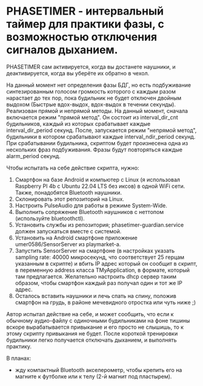 # PHASETIMER - интервальный таймер для практики фазы, с возможностью отключения сигналов дыханием.

PHASETIMER сам активируется, когда вы достанете наушники, и деактивируется, когда вы уберёте их обратно в чехол.

На данный момент нет определения фазы БДГ, но есть подбуживание синтезированным голосом громкость которого с каждым разом нарастает до тех пор, пока будильник не будет отключен двойным выдохом (Быстрые вдох-выдох, вдох-выдох в течении секунды).
Реализован прямой и непрямой методы. На данный момент, сначала включается режим "прямой метод". Он состоит из interval_dir_cnt будильников, каждый из которых срабатывает каждые interval_dir_period секунд. После, запускается режим "непрямой метод", будильники в котором срабатывают каждые interval_ndir_period секунд. При срабатывании будильника, скриптом будет произнесена одна из нескольких фраз подбуживания. Фразы будут повторяться каждые alarm_period секунд.

Чтобы испытать на себе действие скрипта, нужно:
1. Смартфон на базе Android и компьютер с Linux (я использовал Raspberry PI 4b с Ubuntu 22.04 LTS без иксов) в одной WiFi сети. Также, понадобятся Bluetooth наушники.
2. Склонировать этот репозиторий на Linux.
3. Настроить PulseAudio для работы в режиме System-Wide.
4. Выполнить сопряжение Bluetooth наушников с неттопом (используйте bluetoothctl).
5. Установить службы из репозитория; phasetimer-guardian.service должен запускаться вместе с системой.
6. Установить на Android смартфоне приложение umer0586/SensorServer из playmarket-а.
7. Запустить SensorServer на смартфоне (в настройках указать sampling rate: 40000 микросекунд, что соответствует 25 герцам указанным в скрипте) и вбить IP адрес который он сообщит в скрипт, в переменную address класса TMyApplication, в формате, который там предлагается. Желательно настроить dhcp сервер таким образом, чтобы смартфон каждый раз получал один и тот же IP адрес.
8. Осталось вставить наушники и лечь спать на спину, положив смартфон на грудь, в районе мечевидного отростка или чуть ниже ;)

Автор испытал действие на себе, и может сообщить, что если к обычному аудио-файлу с одиночными будильниками на фоне тишины вскоре вырабатывается привыкание и его просто не слышишь, то к этому скрипту привыкания не будет. После короткой тренировки будильники легко получается отключать дыханием, и выполнять практику.

В планах:
- жду компактный Bluetooth акселерометр, чтобы крепить его на магните к футболке или к телу (2-й магнит под пластырем).
